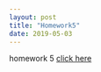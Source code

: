 ```yaml
---
layout: post
title: "Homework5"
date: 2019-05-03
---
```


homework 5 [click here]({{site.baseurl}}/assets/hw5.pdf)
